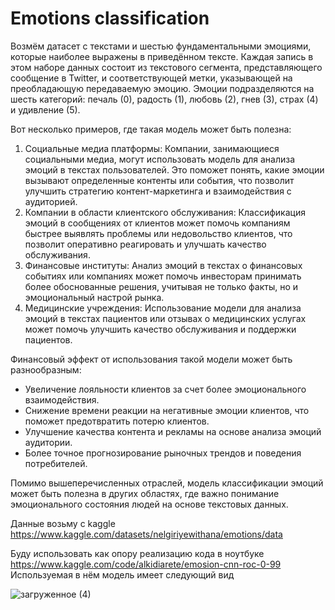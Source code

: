# Emotions classification
Возмём датасет с текстами и шестью фундаментальными эмоциями, которые наиболее выражены в приведённом тексте. Каждая запись в этом наборе данных состоит из текстового сегмента, 
представляющего сообщение в Twitter, 
и соответствующей метки, указывающей на преобладающую передаваемую эмоцию. Эмоции подразделяются на шесть категорий: печаль (0), радость (1), любовь (2), гнев (3), страх (4) и удивление (5). 

Вот несколько примеров, где такая модель может быть полезна:
1. Социальные медиа платформы: Компании, занимающиеся социальными медиа, могут использовать модель для анализа эмоций в текстах пользователей.
   Это поможет понять, какие эмоции вызывают определенные контенты или события, что позволит улучшить стратегию контент-маркетинга и взаимодействия с аудиторией.
2. Компании в области клиентского обслуживания: Классификация эмоций в сообщениях от клиентов может помочь компаниям быстрее выявлять проблемы или недовольство клиентов,
    что позволит оперативно реагировать и улучшать качество обслуживания.
3. Финансовые институты: Анализ эмоций в текстах о финансовых событиях или компаниях может помочь инвесторам принимать более обоснованные решения,
    учитывая не только факты, но и эмоциональный настрой рынка.
4. Медицинские учреждения: Использование модели для анализа эмоций в текстах пациентов или отзывах о медицинских услугах может помочь улучшить качество обслуживания и поддержки пациентов.

Финансовый эффект от использования такой модели может быть разнообразным:
- Увеличение лояльности клиентов за счет более эмоционального взаимодействия.
- Снижение времени реакции на негативные эмоции клиентов, что поможет предотвратить потерю клиентов.
- Улучшение качества контента и рекламы на основе анализа эмоций аудитории.
- Более точное прогнозирование рыночных трендов и поведения потребителей.

Помимо вышеперечисленных отраслей, модель классификации эмоций может быть полезна в других областях,
где важно понимание эмоционального состояния людей на основе текстовых данных. 

Данные возьму с kaggle https://www.kaggle.com/datasets/nelgiriyewithana/emotions/data

Буду использовать как опору реализацию кода в ноутбуке https://www.kaggle.com/code/alkidiarete/emosion-cnn-roc-0-99
Используемая в нём модель имеет следующий вид


![загруженное (4)](https://github.com/kushnas/Emotions_classification/assets/153232117/89c09b8c-c595-4a33-966a-399ac1b9942b)


